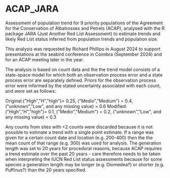 # ACAP_JARA
Assessment of population trend for 9 priority populations of the Agreement for the Conservation of Albatrosses and Petrels (ACAP), analysed with the R package JARA (Just Another Red List Assessment) to estimate trends and likely Red List status inferred from population trends and population size.

This analysis was requested by Richard Phillips in August 2024 to support presentations at the seabird conference in Coimbra (September 2024) and for an ACAP meeting later in the year.

The analysis is based on count data and the the trend model consists of a state-space model for which both an observation process error and a state process error are separately defined. Priors for the observation process error were informed by the stated uncertainty associated with each count, and were set as follows:

Original:("High","H","high")= 0.25, ("Medio","Medium") = 0.4, ("unknown","Low", and any missing value) = 0.6
Modified:("High","H","high")= 0.1, ("Medio","Medium") = 0.2, ("unknown","Low", and any missing value) = 0.3

Any counts from sites with <2 counts were discarded because it is not possible to estimate a trend with a single point estimate. If a range was given for a certain count date and location (e.g. 200-400) then the the mean count of that range (e.g. 300) was used for analysis. The generation length was set to 20 years for procedural reasons, because ACAP requires a trend estimate over the past 20 years - care therefore needs to be taken when interpreting the IUCN Red List status assessments because for some species a generation length may be longer (e.g. Diomedea?) or shorter (e.g. Puffinus?) than the 20 years specified.
